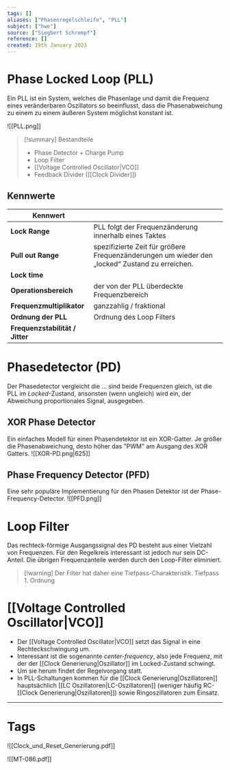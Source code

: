 ```yaml
---
tags: []
aliases: ["Phasenregelschleife", "PLL"]
subject: ["hwe"]
source: ["Siegbert Schrempf"]
reference: []
created: 19th January 2023
---
```


# Phase Locked Loop (PLL)

Ein PLL ist ein System, welches die Phasenlage und damit die Frequenz eines veränderbaren Oszillators so beeinflusst, dass die Phasenabweichung zu einem zu einem äußeren System möglichst konstant ist. 

![[PLL.png]]

> [!summary] Bestandteile
> - Phase Detector + Charge Pump
> - Loop Filter
> - [[Voltage Controlled Oscillator|VCO]]
> - Feedback Divider ([[Clock Divider]])

## Kennwerte
| Kennwert                        |                                                                                                |
| ------------------------------- | ---------------------------------------------------------------------------------------------- |
| **Lock Range**                  | PLL folgt der Frequenzänderung innerhalb eines Taktes                                          |
| **Pull out Range**              | spezifizierte Zeit für größere Frequenzänderungen um wieder den „locked“ Zustand zu erreichen. |
| **Lock time**                   |                                                                                                |
| **Operationsbereich**           | der von der PLL überdeckte Frequenzbereich                                                     |
| **Frequenzmultiplikator**       | ganzzahlig / fraktional                                                                        |
| **Ordnung der PLL**             | Ordnung des Loop Filters                                                                       |
| **Frequenzstabilität / Jitter** |                                                                                                |

# Phasedetector (PD)
Der Phasedetector vergleicht die ... sind beide Frequenzen gleich, ist die PLL im *Locked*-Zustand, ansonsten (wenn ungleich) wird ein, der Abweichung proportionales Signal, ausgegeben.

## XOR Phase Detector
Ein einfaches Modell für einen Phasendetektor ist ein XOR-Gatter.
Je größer die Phasenabweichung, desto höher das "PWM" am Ausgang des XOR Gatters.
![[XOR-PD.png|625]]
## Phase Frequency Detector (PFD)
Eine sehr populäre Implementierung für den Phasen Detektor ist der Phase-Frequency-Detector.
![[PFD.png]]
# Loop Filter
Das rechteck-förmige Ausgangssignal des PD besteht aus einer Vielzahl von Frequenzen.
Für den Regelkreis interessant ist jedoch nur sein DC-Anteil. Die übrigen Frequenzanteile werden durch den Loop-Filter eliminiert.

> [!warning] Der Filter hat daher eine Tiefpass-Charakteristik.
> Tiefpass 1. Ordnung

# [[Voltage Controlled Oscillator|VCO]]
- Der [[Voltage Controlled Oscillator|VCO]] setzt das Signal in eine Rechteckschwingung um.
- Interessant ist die sogenannte *center-frequency*, also jede Frequenz, mit der der [[Clock Generierung|Oszillator]] im Locked-Zustand schwingt.
- Um sie herum findet der Regelvorgang statt.
- In PLL-Schaltungen kommen für die [[Clock Generierung|Oszillatoren]] hauptsächlich [[LC Oszillatoren|LC-Oszillatoren]] (weniger häufig RC-[[Clock Generierung|Oszillatoren]]) sowie Ringoszillatoren zum Einsatz.

--- 

# Tags
![[Clock_und_Reset_Generierung.pdf]]

![[MT-086.pdf]]